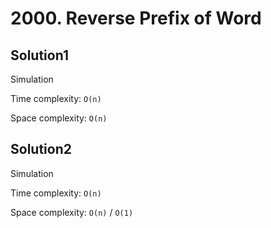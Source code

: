 # 2000. Reverse Prefix of Word

## Solution1

Simulation

Time complexity: `O(n)`

Space complexity: `O(n)`

## Solution2

Simulation

Time complexity: `O(n)`

Space complexity: `O(n)` / `O(1)`
